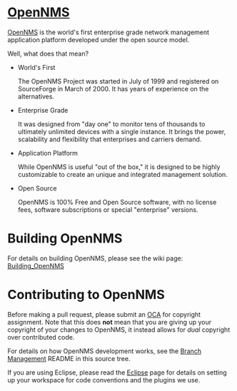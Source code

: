 [OpenNMS][]
===========

[OpenNMS][] is the world's first enterprise grade network management application platform developed under the open source model.

Well, what does that mean?

*	World's First

	The OpenNMS Project was started in July of 1999 and registered on SourceForge in March of 2000. It has years of experience on the alternatives.

*	Enterprise Grade

	It was designed from "day one" to monitor tens of thousands to ultimately unlimited devices with a single instance. It brings the power, scalability and flexibility that enterprises and carriers demand.

*	Application Platform

	While OpenNMS is useful "out of the box," it is designed to be highly customizable to create an unique and integrated management solution.

* Open Source

	OpenNMS is 100% Free and Open Source software, with no license fees, software subscriptions or special "enterprise" versions.

Building OpenNMS
================

For details on building OpenNMS, please see the wiki page: [Building_OpenNMS][]

Contributing to OpenNMS
=======================

Before making a pull request, please submit an [OCA][] for copyright assignment.  Note that this does **not** mean that you are giving up your copyright of your changes to OpenNMS, it instead allows for _dual_ copyright over contributed code.

For details on how OpenNMS development works, see the [Branch Management][] README in this source tree.

If you are using Eclipse, please read the [Eclipse][] page for details on setting up your workspace for code conventions and the plugins we use.

[OpenNMS]:           http://www.opennms.org/
[OCA]:               http://www.opennms.org/wiki/OCA
[Eclipse]:           http://www.opennms.org/wiki/Eclipse
[Building_OpenNMS]:  http://www.opennms.org/wiki/Building_OpenNMS
[Branch Management]: README-branches.md
